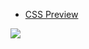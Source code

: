 * [CSS Preview](https://github.com/Brotat0/Brotat0.github.io/wiki/CSS)
 
 
![](https://media.giphy.com/media/u5mpSCzpAz3Ww/source.gif)
